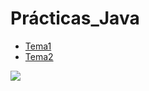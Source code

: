 # Prácticas_Java
* [Tema1](https://github.com/Jesus-GR/practicas-java/tree/main/Tema1)
* [Tema2](https://github.com/Jesus-GR/practicas-java/tree/main/Tema2)

<img src="captura.jpg">
